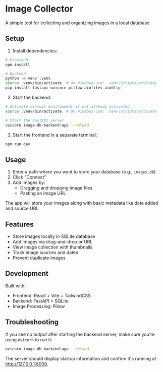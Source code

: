 # Image Collector

A simple tool for collecting and organizing images in a local database.

## Setup

1. Install dependencies:
```bash
# Frontend
npm install

# Backend
python -m venv .venv
source .venv/bin/activate  # On Windows use: .venv\Scripts\activate
pip install fastapi uvicorn pillow aiofiles aiohttp
```

2. Start the backend:
```bash
# Activate virtual environment if not already activated
source .venv/bin/activate  # On Windows use: .venv\Scripts\activate

# Start the FastAPI server
uvicorn image-db-backend:app --reload
```

3. Start the frontend in a separate terminal:
```bash
npm run dev
```

## Usage

1. Enter a path where you want to store your database (e.g., `images.db`)
2. Click "Connect"
3. Add images by:
   - Dragging and dropping image files
   - Pasting an image URL

The app will store your images along with basic metadata like date added and source URL.

## Features

- Store images locally in SQLite database
- Add images via drag-and-drop or URL
- View image collection with thumbnails
- Track image sources and dates
- Prevent duplicate images

## Development

Built with:
- Frontend: React + Vite + TailwindCSS 
- Backend: FastAPI + SQLite
- Image Processing: Pillow

## Troubleshooting

If you see no output after starting the backend server, make sure you're using `uvicorn` to run it:
```bash
uvicorn image-db-backend:app --reload
```

The server should display startup information and confirm it's running at http://127.0.0.1:8000.